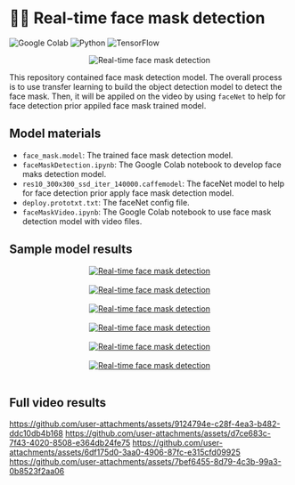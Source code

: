 # ✍🏻 Real-time face mask detection

![Google Colab](https://img.shields.io/badge/Editor-Google%20Colab-brightgreen)
![Python](https://img.shields.io/badge/Code-Python-blue)
![TensorFlow](https://img.shields.io/badge/Code-TensorFlow-blue)

<p align="center">
  <img src="https://www.surveillance-video.com/media/catalog/product/cache/c01a9be670ea9db53792e63d854bd9d2/image/1304310da6/samsung-op-a2fmd-01-face-mask-detection-application-op-a2fmd-01.jpg" alt="Real-time face mask detection"/>
</p>

This repository contained face mask detection model. The overall process is to use transfer learning to build the object detection model to detect the face mask. Then, it will be appiled on the video by using `faceNet` to help for face detection prior appiled face mask trained model. 

## Model materials
* `face_mask.model`: The trained face mask detection model.
* `faceMaskDetection.ipynb`: The Google Colab notebook to develop face maks detection model.
* `res10_300x300_ssd_iter_140000.caffemodel`: The faceNet model to help for face detection prior apply face mask detection model.
* `deploy.prototxt.txt`: The faceNet config file.
* `faceMaskVideo.ipynb`: The Google Colab notebook to use face mask detection model with video files. 

## Sample model results
<p align="center">
<a href="https://postimages.org/" target="_blank"><img src="https://i.postimg.cc/9FQf7Kyd/1.png" alt="Real-time face mask detection"/></a><br/><br/>
<a href="https://postimages.org/" target="_blank"><img src="https://i.postimg.cc/pL9X0jGy/2.png" alt="Real-time face mask detection"/></a><br/><br/>
<a href="https://postimages.org/" target="_blank"><img src="https://i.postimg.cc/NfCj7DxW/3.png" alt="Real-time face mask detection"/></a><br/><br/>
<a href="https://postimages.org/" target="_blank"><img src="https://i.postimg.cc/qv9BW7Sw/4.png" alt="Real-time face mask detection"/></a><br/><br/>
<a href="https://postimages.org/" target="_blank"><img src="https://i.postimg.cc/MGVZwS8S/5.png" alt="Real-time face mask detection"/></a><br/><br/>
<a href="https://postimages.org/" target="_blank"><img src="https://i.postimg.cc/d1FstxqT/6.png" alt="Real-time face mask detection"/></a><br/><br/>
</p>

## Full video results
https://github.com/user-attachments/assets/9124794e-c28f-4ea3-b482-ddc10db4b168
https://github.com/user-attachments/assets/d7ce683c-7f43-4020-8508-e364db24fe75
https://github.com/user-attachments/assets/6df175d0-3aa0-4906-87fc-e315cfd09925
https://github.com/user-attachments/assets/7bef6455-8d79-4c3b-99a3-0b8523f2aa06
